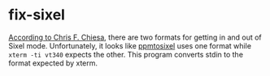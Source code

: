 # fix-sixel

[According to Chris F. Chiesa](https://www.digiater.nl/openvms/decus/vax90b1/krypton-nasa/all-about-sixels.text), there are two formats for getting in and out of Sixel mode. Unfortunately, it looks like [ppmtosixel](https://netpbm.sourceforge.net/doc/ppmtosixel.html) uses one format while `xterm -ti vt340` expects the other. This program converts stdin to the format expected by xterm.

